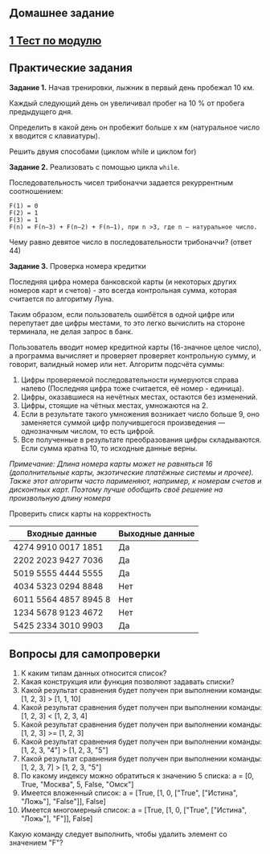 ## Домашнее задание

## [1 Тест по модулю](https://forms.gle/ZvuupRcjJkUPL9rZ8)


## Практические задания

__Задание 1.__
Начав тренировки, лыжник в первый день пробежал 10 км. 

Каждый следующий день он увеличивал пробег на 10 % от пробега предыдущего дня. 

Определить в какой день он пробежит больше x км (натуральное число x вводится с клавиатуры).

Решить двумя способами (циклом while и циклом for)

__Задание 2.__ Реализовать с помощью цикла `while`.

Последовательность чисел трибоначчи задается рекуррентным соотношением:
```
F(1) = 0
F(2) = 1
F(3) = 1
F(n) = F(n–3) + F(n–2) + F(n–1), при n >3, где n – натуральное число.
```

Чему равно девятое число в последовательности трибоначчи? (ответ 44)


__Задание 3.__ Проверка номера кредитки

Последняя цифра номера банковской карты (и некоторых других номеров карт и счетов) - это всегда контрольная сумма, которая считается по алгоритму Луна. 

Таким образом, если пользователь ошибётся в одной цифре или перепутает две цифры местами, то это легко вычислить на стороне терминала, не делая запрос в банк.

Пользователь вводит номер кредитной карты (16-значное целое число), а программа вычисляет и проверяет проверяет контрольную сумму, и говорит, валидный номер или нет. Алгоритм подсчёта суммы:

1. Цифры проверяемой последовательности нумеруются справа налево (Последняя цифра тоже считается, её номер - единица).
2. Цифры, оказавшиеся на нечётных местах, остаются без изменений.
3. Цифры, стоящие на чётных местах, умножаются на 2.
4. Если в результате такого умножения возникает число больше 9, оно заменяется суммой цифр получившегося произведения — однозначным числом, то есть цифрой.
5. Все полученные в результате преобразования цифры складываются. Если сумма кратна 10, то исходные данные верны.

*Примечание: Длина номера карты может не равняться 16 (дополнительные карты, экзотические платёжные системы и прочее). Также этот алгоритм часто парименяют, например, к номерам счетов и дисконтных карт. Поэтому лучше обобщить своё решение на произвольную длину номера*


Проверить списк карты на корректность


  Входные данные  |  Выходные данные
---------|-------
4274 9910 0017 1851 | Да
2202 2023 9427 7036 | Да
5019 5555 4444 5555 | Да
4034 5323 0294 8848 | Нет
6011 5564 4857 8945 8 | Нет
1234 5678 9123 4672 | Нет
5425 2334 3010 9903 | Да




## Вопросы для самопроверки

1. К каким типам данных относится список?
2. Какая конструкция или функция позволяют задавать списки?
3. Какой результат сравнения будет получен при выполнении команды:
[1, 2, 3] > [1, 1, 10]
4. Какой результат сравнения будет получен при выполнении команды:
[1, 2, 3] < [1, 2, 3, 4]
5. Какой результат сравнения будет получен при выполнении команды:
[1, 2, 3] >= [1, 2, 3]
6. Какой результат сравнения будет получен при выполнении команды:
[1, 2, 3, "4"] > [1, 2, 3, "5"]
7. Какой результат сравнения будет получен при выполнении команды:
[1, 2, 3, 7] > [1, 2, 3, "5"]
8. По какому индексу можно обратиться к значению 5 списка:
a = [0, True, "Москва", 5, False, "Омск"]
9. Имеется вложенный список:
a = [True, [1, 0, ["True", ["Истина", "Ложь"], "False"]], False]
10. Имеется многомерный список:
a = [True, [1, 0, ["True", ["Истина", "Ложь"], "F"]], False]

Какую команду следует выполнить, чтобы удалить элемент со значением "F"?

